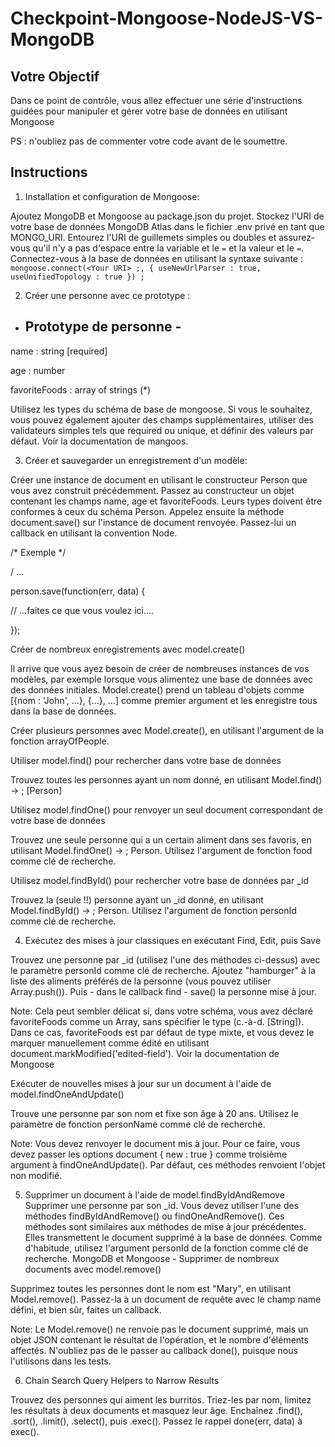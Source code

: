 # Checkpoint-Mongoose-NodeJS-VS-MongoDB

## Votre Objectif
Dans ce point de contrôle, vous allez effectuer une série d'instructions guidées pour manipuler et gérer votre base de données en utilisant Mongoose

PS : n'oubliez pas de commenter votre code avant de le soumettre.

## Instructions

1. Installation et configuration de Mongoose:

  Ajoutez MongoDB et Mongoose au package.json du projet.  Stockez l'URI de votre base de données MongoDB Atlas dans le fichier .env privé en tant que MONGO_URI. Entourez l'URI de guillemets simples ou doubles et assurez-vous qu'il n'y a pas d'espace entre la variable et le `=` et la valeur et le `=`. Connectez-vous à la base de données en utilisant la syntaxe suivante :  
  `mongoose.connect(<Your URI> ;, { useNewUrlParser : true, useUnifiedTopology : true }) ; `
  
2. Créer une personne avec ce prototype :
  - Prototype de personne -
    --------------------
    
  name : string [required]
  
  age : number
  
  favoriteFoods : array of strings (*)
  
  Utilisez les types du schéma de base de mongoose. Si vous le souhaitez, vous pouvez également ajouter des champs supplémentaires, utiliser des validateurs simples tels que required ou unique, et définir des valeurs par défaut. Voir la documentation de mangoos. 

3. Créer et sauvegarder un enregistrement d'un modèle:

  Créer une instance de document en utilisant le constructeur Person que vous avez construit précédemment. Passez au constructeur un objet contenant les champs name, age et favoriteFoods. Leurs types doivent être conformes à ceux du schéma Person. Appelez ensuite la méthode document.save() sur l'instance de document renvoyée. Passez-lui un callback en utilisant la convention Node. 

/* Exemple */

/ ...

person.save(function(err, data) {

  // ...faites ce que vous voulez ici....

}); 

Créer de nombreux enregistrements avec model.create()

Il arrive que vous ayez besoin de créer de nombreuses instances de vos modèles, par exemple lorsque vous alimentez une base de données avec des données initiales. Model.create() prend un tableau d'objets comme [{nom : 'John', ...}, {...}, ...] comme premier argument et les enregistre tous dans la base de données. 

Créer plusieurs personnes avec Model.create(), en utilisant l'argument de la fonction arrayOfPeople. 

Utiliser model.find() pour rechercher dans votre base de données

Trouvez toutes les personnes ayant un nom donné, en utilisant Model.find() -> ; [Person]

 

Utilisez model.findOne() pour renvoyer un seul document correspondant de votre base de données

Trouvez une seule personne qui a un certain aliment dans ses favoris, en utilisant Model.findOne() -> ; Person. Utilisez l'argument de fonction food comme clé de recherche. 

Utilisez model.findById() pour rechercher votre base de données par _id

Trouvez la (seule !!) personne ayant un _id donné, en utilisant Model.findById() -> ; Person. Utilisez l'argument de fonction personId comme clé de recherche. 

4. Exécutez des mises à jour classiques en exécutant Find, Edit, puis Save

  Trouvez une personne par _id (utilisez l'une des méthodes ci-dessus) avec le paramètre personId comme clé de recherche. Ajoutez "hamburger" à la liste des aliments préférés de la personne (vous pouvez utiliser Array.push()). Puis - dans le callback find - save() la personne mise à jour.

  Note: Cela peut sembler délicat si, dans votre schéma, vous avez déclaré favoriteFoods comme un Array, sans spécifier le type (c.-à-d. [String]). Dans ce cas, favoriteFoods est par défaut de type mixte, et vous devez le marquer manuellement comme édité en utilisant document.markModified('edited-field'). Voir la documentation de Mongoose
  
Exécuter de nouvelles mises à jour sur un document à l'aide de model.findOneAndUpdate()

Trouve une personne par son nom et fixe son âge à 20 ans. Utilisez le paramètre de fonction personName comme clé de recherche.

Note: Vous devez renvoyer le document mis à jour. Pour ce faire, vous devez passer les options document { new : true } comme troisième argument à findOneAndUpdate(). Par défaut, ces méthodes renvoient l'objet non modifié. 

5. Supprimer un document à l'aide de model.findByIdAndRemove  
  Supprimer une personne par son _id. Vous devez utiliser l'une des méthodes findByIdAndRemove() ou findOneAndRemove(). Ces méthodes sont similaires aux méthodes de mise à jour précédentes. Elles transmettent le document supprimé à la base de données. Comme d'habitude, utilisez l'argument personId de la fonction comme clé de recherche.
  MongoDB et Mongoose - Supprimer de nombreux documents avec model.remove()
  
  Supprimez toutes les personnes dont le nom est "Mary", en utilisant Model.remove(). Passez-la à un document de requête avec le champ name défini, et bien sûr, faites un callback.
  
  Note: Le Model.remove() ne renvoie pas le document supprimé, mais un objet JSON contenant le résultat de l'opération, et le nombre d'éléments affectés. N'oubliez pas de le passer au callback done(), puisque nous l'utilisons dans les tests.


6. Chain Search Query Helpers to Narrow Results

  Trouvez des personnes qui aiment les burritos. Triez-les par nom, limitez les résultats à deux documents et masquez leur âge. Enchaînez .find(), .sort(), .limit(), .select(), puis .exec(). Passez le rappel done(err, data) à exec().

